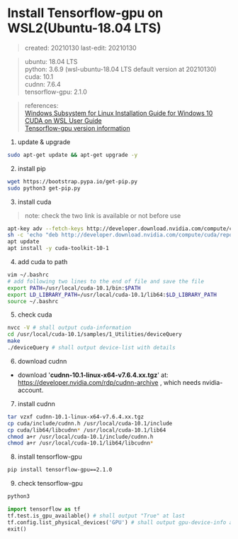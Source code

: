 # Install Tensorflow-gpu on WSL2(Ubuntu-18.04 LTS)
> created: 20210130
> last-edit: 20210130


> ubuntu: 18.04 LTS  
> python: 3.6.9 (wsl-ubuntu-18.04 LTS default version at 20210130)  
> cuda: 10.1  
> cudnn: 7.6.4  
> tensorflow-gpu: 2.1.0  


> references:  
> [Windows Subsystem for Linux Installation Guide for Windows 10](https://docs.microsoft.com/en-us/windows/wsl/install-win10)  
> [CUDA on WSL User Guide](https://docs.nvidia.com/cuda/wsl-user-guide/index.html)  
> [Tensorflow-gpu version information](https://www.tensorflow.org/install/source#gpu_support_3)  


1. update & upgrade
```bash 
sudo apt-get update && apt-get upgrade -y
```
2. install pip
```bash
wget https://bootstrap.pypa.io/get-pip.py
sudo python3 get-pip.py
```
3. install cuda
> note: check the two link is available or not before use
```bash
apt-key adv --fetch-keys http://developer.download.nvidia.com/compute/cuda/repos/ubuntu1804/x86_64/7fa2af80.pub
sh -c 'echo "deb http://developer.download.nvidia.com/compute/cuda/repos/ubuntu1804/x86_64 /" > /etc/apt/sources.list.d/cuda.list'
apt update
apt install -y cuda-toolkit-10-1
```
4. add cuda to path
```bash
vim ~/.bashrc
# add following two lines to the end of file and save the file
export PATH=/usr/local/cuda-10.1/bin:$PATH
export LD_LIBRARY_PATH=/usr/local/cuda-10.1/lib64:$LD_LIBRARY_PATH
source ~/.bashrc
```
5. check cuda
```bash
nvcc -V # shall output cuda-information
cd /usr/local/cuda-10.1/samples/1_Utilities/deviceQuery
make
./deviceQuery # shall output device-list with details
```
6. download cudnn
* download '**cudnn-10.1-linux-x64-v7.6.4.xx.tgz**' at: https://developer.nvidia.com/rdp/cudnn-archive , which needs nvidia-account.
7. install cudnn
```bash
tar vzxf cudnn-10.1-linux-x64-v7.6.4.xx.tgz
cp cuda/include/cudnn.h /usr/local/cuda-10.1/include
cp cuda/lib64/libcudnn* /usr/local/cuda-10.1/lib64
chmod a+r /usr/local/cuda-10.1/include/cudnn.h
chmod a+r /usr/local/cuda-10.1/lib64/libcudnn*
```
8. install tensorflow-gpu
```bash
pip install tensorflow-gpu==2.1.0
```
9. check tensorflow-gpu
```bash
python3
```
```python
import tensorflow as tf
tf.test.is_gpu_available() # shall output "True" at last
tf.config.list_physical_devices('GPU') # shall output gpu-device-info at first and device-list at last
exit()
```

